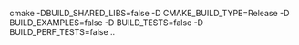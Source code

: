 cmake -DBUILD_SHARED_LIBS=false -D CMAKE_BUILD_TYPE=Release -D BUILD_EXAMPLES=false -D BUILD_TESTS=false -D BUILD_PERF_TESTS=false ..